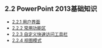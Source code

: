 ## 2.2  PowerPoint 2013基础知识

* [2.2.1  用户界面](./chapter2-2-1.md)
* [2.2.2  常用功能区](./chapter2-2-2.md)
* [2.2.3  自定义快速访问工具栏](./chapter2-2-3.md)
* [2.2.4  视图模式](./chapter2-2-4.md)

